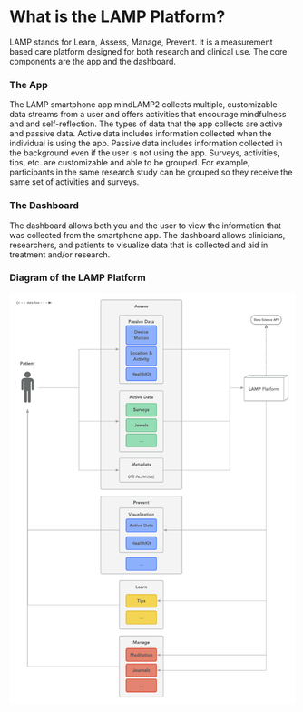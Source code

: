 # What is the LAMP Platform?

LAMP stands for Learn, Assess, Manage, Prevent. It is a measurement based care platform designed for both research and clinical use. The core components are the app and the dashboard.

### The App

The LAMP smartphone app mindLAMP2 collects multiple, customizable data streams from a user and offers activities that encourage mindfulness and and self-reflection. The types of data that the app collects are active and passive data. Active data includes information collected when the individual is using the app. Passive data includes information collected in the background even if the user is not using the app. Surveys, activities, tips, etc. are customizable and able to be grouped. For example, participants in the same research study can be grouped so they receive the same set of activities and surveys.

### The Dashboard

The dashboard allows both you and the user to view the information that was collected from the smartphone app. The dashboard allows clinicians, researchers, and patients to visualize data that is collected and aid in treatment and/or research. 

### Diagram of the LAMP Platform

![](assets/LAMP_Diagrams.png)
